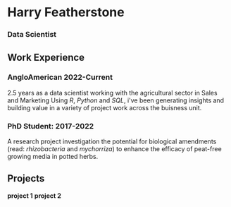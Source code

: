 # Harry Featherstone
### Data Scientist

## Work Experience

### AngloAmerican 2022-Current

2.5 years as a data scientist working with the agricultural sector in Sales and Marketing
Using *R*, *Python* and *SQL*, i've been generating insights and building value in a variety of project work across the buisness unit.

### PhD Student: 2017-2022

A research project investigation the potential for biological amendments (read: *rhizobacteria* and *mychorriza*) to enhance the efficacy of peat-free growing media in potted herbs.


## Projects
**project 1**
**project 2**